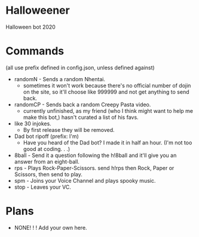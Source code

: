 # Halloweener
Halloween bot 2020

# Commands
(all use prefix defined in config.json, unless defined against)
- randomN - Sends a random Nhentai.
  - sometimes it won't work because there's no official number of dojin on the site, so it'll choose like 999999 and not get anything to send back.
- randomCP - Sends back a random Creepy Pasta video.
  - currently unfinished, as my friend (who I think might want to help me make this bot,) hasn't curated a list of his favs.
- like 30 injokes.
  - By first release they will be removed.
- Dad bot ripoff (prefix: I'm)
  - Have you heard of the Dad bot? I made it in half an hour. (I'm not too good at coding. . .)
- 8ball - Send it a question following the h!8ball and it'll give you an answer from an eight-ball.
- rps - Plays Rock-Paper-Scissors. send h!rps then Rock, Paper or Scissors, then send to play.
- spm - Joins your Voice Channel and plays spooky music.
- stop - Leaves your VC.

# Plans
- NONE! ! ! Add your own here.
